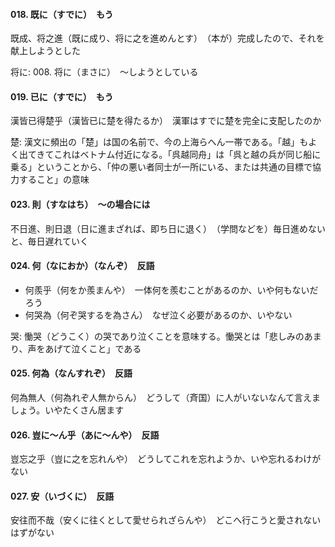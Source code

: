 #### 018. 既に（すでに）　もう
既成、将之進（既に成り、将に之を進めんとす）　（本が）完成したので、それを献上しようとした

将に: 008. 将に（まさに）　〜しようとしている

#### 019. 已に（すでに）　もう
漢皆已得楚乎（漢皆已に楚を得たるか）　漢軍はすでに楚を完全に支配したのか

楚: 漢文に頻出の「楚」は国の名前で、今の上海らへん一帯である。「越」もよく出てきてこれはベトナム付近になる。「呉越同舟」は「呉と越の兵が同じ船に乗る」ということから、「仲の悪い者同士が一所にいる、または共通の目標で協力すること」の意味

#### 023. 則（すなはち）　〜の場合には
不日進、則日退（日に進まざれば、即ち日に退く）　（学問などを）毎日進めないと、毎日遅れていく

#### 024. 何（なにおか）（なんぞ）　反語
- 何羨乎（何をか羨まんや）　一体何を羨むことがあるのか、いや何もないだろう
- 何哭為（何ぞ哭するを為さん）　なぜ泣く必要があるのか、いやない

哭: 慟哭（どうこく）の哭であり泣くことを意味する。慟哭とは「悲しみのあまり、声をあげて泣くこと」である

#### 025. 何為（なんすれぞ）　反語
何為無人（何為れぞ人無からん）　どうして（斉国）に人がいないなんて言えましょう。いやたくさん居ます

#### 026. 豈に〜ん乎（あに〜んや）　反語
豈忘之乎（豈に之を忘れんや）　どうしてこれを忘れようか、いや忘れるわけがない

#### 027. 安（いづくに）　反語
安往而不哉（安くに往くとして愛せられざらんや）　どこへ行こうと愛されないはずがない
